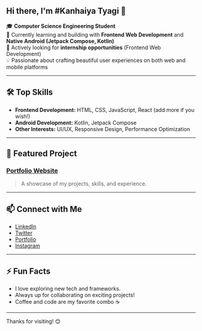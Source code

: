 ## Hi there, I'm #Kanhaiya Tyagi 👋

🎓 **Computer Science Engineering Student**  
🌱 Currently learning and building with **Frontend Web Development** and **Native Android (Jetpack Compose, Kotlin)**  
🚀 Actively looking for **internship opportunities** (Frontend Web Development)  
💡 Passionate about crafting beautiful user experiences on both web and mobile platforms

---

## 🛠️ Top Skills
- **Frontend Development:** HTML, CSS, JavaScript, React (add more if you wish!)
- **Android Development:** Kotlin, Jetpack Compose
- **Other Interests:** UI/UX, Responsive Design, Performance Optimization

---

## 🌟 Featured Project

### [Portfolio Website](https://portfolio-eta-umber-goizd5n3hn.vercel.app/)
> A showcase of my projects, skills, and experience. 

---

## 📫 Connect with Me

- [LinkedIn](https://www.linkedin.com/in/kanhaiya-tyagi/)
- [Twitter](https://x.com/Kanhaiya__Tyagi)
- [Portfolio](https://portfolio-eta-umber-goizd5n3hn.vercel.app/)
- [Instagram](https://www.instagram.com/kanhaiya__tyagi/)


---

## ⚡ Fun Facts

- I love exploring new tech and frameworks.
- Always up for collaborating on exciting projects!
- Coffee and code are my favorite combo ☕

---

Thanks for visiting! 😊  
<!--
**kanhaiya-tyagi/kanhaiya-tyagi** is a ✨ special ✨ repository because its `README.md` (this file) appears on your GitHub profile.
-->
